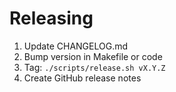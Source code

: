 # Releasing

1. Update CHANGELOG.md
2. Bump version in Makefile or code
3. Tag: `./scripts/release.sh vX.Y.Z`
4. Create GitHub release notes
